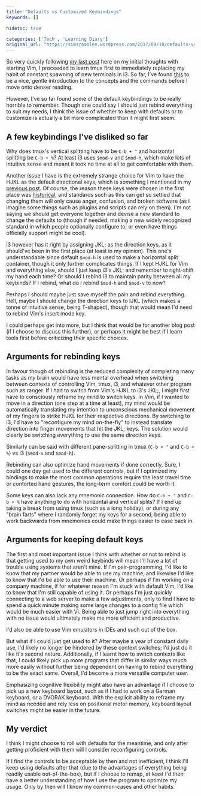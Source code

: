 ```yaml
---
title: "Defaults vs Customized Keybindings"
keywords: []

hidetoc: true

categories: ['Tech', 'Learning Diary']
original_url: "https://simsrambles.wordpress.com/2017/09/10/defaults-vs-customized-keybindings/"
---
```


So very quickly following [my last post](https://simsrambles.wordpress.com/2017/09/07/starting-off-with-vim/) here on my initial thoughts with starting Vim, I proceeded to learn tmux first to immediately replacing my habit of constant spawning of new terminals in i3. So far, I've found [this](http://www.hamvocke.com/blog/a-quick-and-easy-guide-to-tmux/) to be a nice, gentle introduction to the concepts and the commands before I move onto denser reading.

However, I've so far found some of the default keybindings to be really horrible to remember. Though one could say I should just rebind everything to suit my needs, I think the issue of whether to keep with defaults or to customize is actually a bit more complicated than it might first seem.

## A few keybindings I've disliked so far

Why does tmux's vertical splitting have to be `C-b + "` and horizontal splitting be `C-b + %`? At least i3 uses `$mod-v` and `$mod-h`, which make lots of intuitive sense and meant it took no time at all to get comfortable with them.

Another issue I have is the extremely strange choice for Vim to have the HJKL as the default directional keys, which is something I mentioned in my [previous post](https://simsrambles.wordpress.com/2017/09/07/starting-off-with-vim/). Of course, the reason these keys were chosen in the first place was [historical](http://www.catonmat.net/blog/why-vim-uses-hjkl-as-arrow-keys/), and standards such as this can get so settled that changing them will only cause anger, confusion, and broken software (as I imagine some things such as plugins and scripts can rely on them). I'm not saying we should get everyone together and devise a new standard to change the defaults to (though if needed, making a new widely recognized standard in which people optionally configure to, or even have things officially support might be cool).

i3 however has it right by assigning JKL; as the direction keys, as it should've been in the first place (at least in my opinion). This one's understandable since default `$mod-h` is used to make a horizontal split container, though it only further complicates things. If I kept HJKL for Vim and everything else, should I just keep i3's JKL; and remember to right-shift my hand each time? Or should I rebind i3 to maintain parity between all my keybinds? If I rebind, what do I rebind `$mod-h` and `$mod-v` to now?

Perhaps I should maybe just save myself the pain and rebind everything. Hell, maybe I should change the direction keys to IJKL (which makes a tonne of intuitive sense, being T-shaped), though that would mean I'd need to rebind Vim's insert mode key.

I could perhaps get into more, but I think that would be for another blog post (if I choose to discuss this further), or perhaps it might be best if I learn tools first before criticizing their specific choices.

## Arguments for rebinding keys

In favour though of rebinding is the reduced complexity of completing many tasks as my brain would have less mental overhead when switching between contexts of controlling Vim, tmux, i3, and whatever other program such as ranger. If I had to switch from Vim's HJKL to i3's JKL;, I might first have to consciously reframe my mind to switch keys. In Vim, if I wanted to move in a direction (one step at a time at least), my mind would be automatically translating my intention to unconscious mechanical movement of my fingers to strike HJKL for their respective directions. By switching to i3, I'd have to "reconfigure my mind on-the-fly" to instead translate direction into finger movements that hit the JKL; keys. The solution would clearly be switching everything to use the same direction keys.

Similarly can be said with different pane-splitting in tmux (`C-b + "` and `C-b + %`) vs i3 (`$mod-v` and `$mod-h`).

Rebinding can also optimize hand movements if done correctly. Sure, I could one day get used to the different controls, but if I optimized my bindings to make the most common operations require the least travel time or contorted hand gestures, the long-term comfort could be worth it.

Some keys can also lack any mnemonic connection. How do `C-b + "` and `C-b + %` have anything to do with horizontal and vertical splits? If I end up taking a break from using tmux (such as a long holiday), or during any "brain farts" where I randomly forget my keys for a second, being able to work backwards from mnemonics could make things easier to ease back in.

## Arguments for keeping default keys

The first and most important issue I think with whether or not to rebind is that getting used to my own weird keybinds will mean I'll have a lot of trouble using systems that aren't mine. If I'm pair-programming, I'd like to know that my partner would be able to use my machine, and likewise I'd like to know that I'd be able to use their machine. Or perhaps if I'm working on a company machine, if for whatever reason I'm stuck with default Vim, I'd like to know that I'm still capable of using it. Or perhaps I'm just quickly connecting to a web server to make a few adjustments, only to find I have to spend a quick minute making some large changes to a config file which would be much easier with Vi. Being able to just jump right into everything with no issue would ultimately make me more efficient and productive.

I'd also be able to use Vim emulators in IDEs and such out of the box.

But what if I could just get used to it? After maybe a year of constant daily use, I'd likely no longer be hindered by these context switches; I'd just do it like it's second nature. Additionally, if I learnt how to switch contexts like that, I could likely pick up more programs that differ in similar ways much more easily without further being dependent on having to rebind everything to be the exact same. Overall, I'd become a more versatile computer user.

Emphasizing cognitive flexibility might also have an advantage if I choose to pick up a new keyboard layout, such as if I had to work on a German keyboard, or a DVORAK keyboard. With the explicit ability to reframe my mind as needed and rely less on positional motor memory, keyboard layout switches might be easier in the future.

## My verdict

I think I might choose to roll with defaults for the meantime, and only after getting proficient with them will I consider reconfiguring controls.

If I find the controls to be acceptable by then and not inefficient, I think I'll keep using defaults after that (due to the advantages of everything being readily usable out-of-the-box), but if I choose to remap, at least I'd then have a better understanding of how I use the program to optimize my usage. Only by then will I know my common-cases and other habits.

